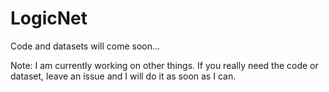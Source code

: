 # LogicNet
Code and datasets will come soon...

Note: I am currently working on other things. If you really need the code or dataset, leave an issue and I will do it as soon as I can.
